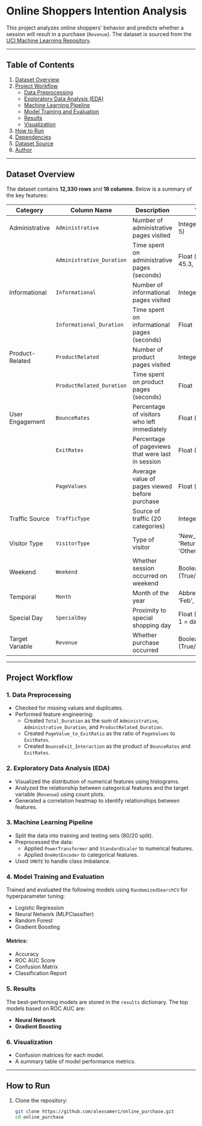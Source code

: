 # Online Shoppers Intention Analysis

This project analyzes online shoppers' behavior and predicts whether a session will result in a purchase (`Revenue`). The dataset is sourced from the [UCI Machine Learning Repository](https://archive.ics.uci.edu/ml/datasets/Online+Shoppers+Purchasing+Intention+Dataset).

---

## Table of Contents
1. [Dataset Overview](#dataset-overview)
2. [Project Workflow](#project-workflow)
    - [Data Preprocessing](#1-data-preprocessing)
    - [Exploratory Data Analysis (EDA)](#2-exploratory-data-analysis-eda)
    - [Machine Learning Pipeline](#3-machine-learning-pipeline)
    - [Model Training and Evaluation](#4-model-training-and-evaluation)
    - [Results](#5-results)
    - [Visualization](#6-visualization)
3. [How to Run](#how-to-run)
4. [Dependencies](#dependencies)
5. [Dataset Source](#dataset-source)
6. [Author](#author)

---

## Dataset Overview

The dataset contains **12,330 rows** and **18 columns**. Below is a summary of the key features:

| **Category**        | **Column Name**           | **Description**                                | **Values**                     |
|---------------------|---------------------------|------------------------------------------------|---------------------------------|
| Administrative      | `Administrative`          | Number of administrative pages visited         | Integer (e.g., 0, 3, 5)        |
|                     | `Administrative_Duration` | Time spent on administrative pages (seconds)   | Float (e.g., 0.0, 45.3, 120.8) |
| Informational       | `Informational`           | Number of informational pages visited          | Integer                        |
|                     | `Informational_Duration`  | Time spent on informational pages (seconds)    | Float                          |
| Product-Related     | `ProductRelated`          | Number of product pages visited                | Integer                        |
|                     | `ProductRelated_Duration` | Time spent on product pages (seconds)          | Float                          |
| User Engagement     | `BounceRates`             | Percentage of visitors who left immediately    | Float (0–1)                    |
|                     | `ExitRates`               | Percentage of pageviews that were last in session | Float (0–1)                  |
|                     | `PageValues`              | Average value of pages viewed before purchase  | Float (≥ 0)                    |
| Traffic Source      | `TrafficType`             | Source of traffic (20 categories)              | Integer (1–20)                 |
| Visitor Type        | `VisitorType`             | Type of visitor                                | 'New_Visitor', 'Returning_Visitor', 'Other' |
| Weekend             | `Weekend`                | Whether session occurred on weekend            | Boolean (True/False)           |
| Temporal            | `Month`                  | Month of the year                              | Abbreviated (e.g., 'Feb', 'Nov') |
| Special Day         | `SpecialDay`             | Proximity to special shopping day              | Float (0–1, where 1 = day of event) |
| Target Variable     | `Revenue`                | Whether purchase occurred                      | Boolean (True/False)           |

---

## Project Workflow

### 1. Data Preprocessing
- Checked for missing values and duplicates.
- Performed feature engineering:
  - Created `Total_Duration` as the sum of `Administrative`, `Administrative_Duration`, and `ProductRelated_Duration`.
  - Created `PageValue_to_ExitRatio` as the ratio of `PageValues` to `ExitRates`.
  - Created `BounceExit_Interaction` as the product of `BounceRates` and `ExitRates`.

### 2. Exploratory Data Analysis (EDA)
- Visualized the distribution of numerical features using histograms.
- Analyzed the relationship between categorical features and the target variable (`Revenue`) using count plots.
- Generated a correlation heatmap to identify relationships between features.

### 3. Machine Learning Pipeline
- Split the data into training and testing sets (80/20 split).
- Preprocessed the data:
  - Applied `PowerTransformer` and `StandardScaler` to numerical features.
  - Applied `OneHotEncoder` to categorical features.
- Used `SMOTE` to handle class imbalance.

### 4. Model Training and Evaluation
Trained and evaluated the following models using `RandomizedSearchCV` for hyperparameter tuning:
- Logistic Regression
- Neural Network (MLPClassifier)
- Random Forest
- Gradient Boosting

#### Metrics:
- Accuracy
- ROC AUC Score
- Confusion Matrix
- Classification Report

### 5. Results
The best-performing models are stored in the `results` dictionary. The top models based on ROC AUC are:
- **Neural Network**
- **Gradient Boosting**

### 6. Visualization
- Confusion matrices for each model.
- A summary table of model performance metrics.

---

## How to Run

1. Clone the repository:
   ```bash
   git clone https://github.com/alexsameri/online_purchase.git
   cd online_purchase